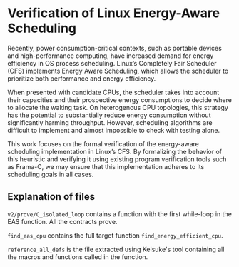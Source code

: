# Verification of Linux Energy-Aware Scheduling

Recently, power consumption-critical contexts, 
such as portable devices and high-performance computing, 
have increased demand for energy efficiency in OS process scheduling. Linux’s Completely Fair Scheduler (CFS) implements Energy Aware Scheduling,
which allows the scheduler to prioritize both performance and energy efficiency. 

When presented with candidate CPUs, 
the scheduler takes into account their capacities and their prospective energy consumptions 
to decide where to allocate the waking task. On heterogenous CPU topologies, 
this strategy has the potential to substantially reduce energy consumption 
without significantly harming throughput. However, scheduling algorithms are difficult to implement 
and almost impossible to check with testing alone. 

This work focuses on the formal verification 
of the energy-aware scheduling implementation in Linux’s CFS. By formalizing the behavior of this heuristic 
and verifying it using existing program verification tools such as Frama-C, 
we may ensure that this implementation adheres to its scheduling goals in all cases.

## Explanation of files

`v2/prove/C_isolated_loop` contains a function with the first while-loop in the EAS function. All the contracts prove. 

`find_eas_cpu` contains the full target function `find_energy_efficient_cpu`. 

`reference_all_defs` is the file extracted using Keisuke's tool containing all the macros and functions called in the function. 


